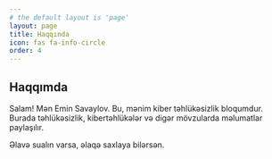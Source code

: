 ```yaml
---
# the default layout is 'page'
layout: page
title: Haqqında
icon: fas fa-info-circle
order: 4
---
```


## Haqqımda

Salam! Mən Emin Savaylov. Bu, mənim kiber təhlükəsizlik bloqumdur. Burada təhlükəsizlik, kibertəhlükələr və digər mövzularda məlumatlar paylaşılır.

Əlavə sualın varsa, əlaqə saxlaya bilərsən.
